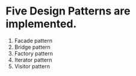 # Five Design Patterns are implemented.
1. Facade pattern
2. Bridge pattern
3. Factory pattern
4. Iterator pattern
5. Visitor pattern
